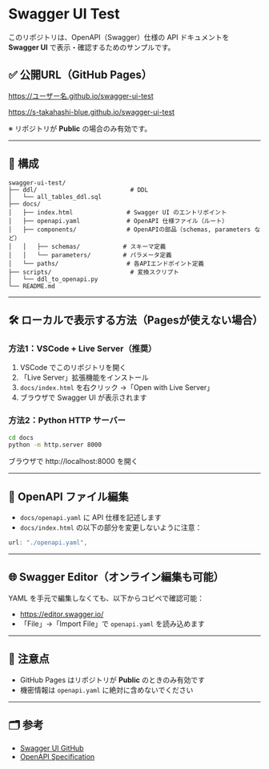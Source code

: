 # Swagger UI Test

このリポジトリは、OpenAPI（Swagger）仕様の API ドキュメントを **Swagger UI** で表示・確認するためのサンプルです。

## ✅ 公開URL（GitHub Pages）

https://ユーザー名.github.io/swagger-ui-test

https://s-takahashi-blue.github.io/swagger-ui-test

※ リポジトリが **Public** の場合のみ有効です。

---

## 📁 構成

```
swagger-ui-test/
├── ddl/                          # DDL
│   └── all_tables_ddl.sql
├── docs/
│   ├── index.html               # Swagger UI のエントリポイント
│   ├── openapi.yaml             # OpenAPI 仕様ファイル（ルート）
│   ├── components/              # OpenAPIの部品（schemas, parameters など）
│   │   ├── schemas/            # スキーマ定義
│   │   └── parameters/         # パラメータ定義
│   └── paths/                   # 各APIエンドポイント定義
├── scripts/                      # 変換スクリプト
│   └── ddl_to_openapi.py
└── README.md
```

---

## 🛠️ ローカルで表示する方法（Pagesが使えない場合）

### 方法1：VSCode + Live Server（推奨）

1. VSCode でこのリポジトリを開く
2. 「Live Server」拡張機能をインストール
3. `docs/index.html` を右クリック →「Open with Live Server」
4. ブラウザで Swagger UI が表示されます

### 方法2：Python HTTP サーバー

```bash
cd docs
python -m http.server 8000
```

ブラウザで http://localhost:8000 を開く

---

## 🧾 OpenAPI ファイル編集

- `docs/openapi.yaml` に API 仕様を記述します
- `docs/index.html` の以下の部分を変更しないように注意：

```js
url: "./openapi.yaml",
```

---

## 🌐 Swagger Editor（オンライン編集も可能）

YAML を手元で編集しなくても、以下からコピペで確認可能：

- https://editor.swagger.io/
- 「File」→「Import File」で `openapi.yaml` を読み込めます

---

## 📌 注意点

- GitHub Pages はリポジトリが **Public** のときのみ有効です
- 機密情報は `openapi.yaml` に絶対に含めないでください

---

## 🗂️ 参考

- [Swagger UI GitHub](https://github.com/swagger-api/swagger-ui)
- [OpenAPI Specification](https://swagger.io/specification/)
